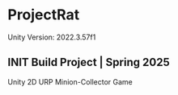 # ProjectRat
Unity Version: 2022.3.57f1

## INIT Build Project | Spring 2025 

Unity 2D URP Minion-Collector Game
